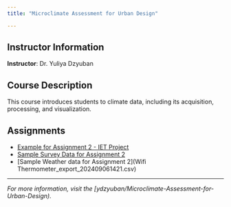 ```yaml
---
title: "Microclimate Assessment for Urban Design"

---
```


## Instructor Information
**Instructor**: Dr. Yuliya Dzyuban

## Course Description
This course introduces students to climate data, including its acquisition, processing, and visualization.

## Assignments 
- [Example for Assignment 2 - IET Project](IET.rmd)
- [Sample Survey Data for Assignment 2](survey.csv)
- [Sample Weather data for Assignment 2](Wifi Thermometer_export_202409061421.csv)
---

_For more information, visit the [ydzyuban/Microclimate-Assessment-for-Urban-Design)._  
